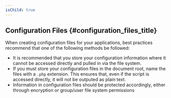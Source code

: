 ```yaml
---
isChild: true
---
```


## Configuration Files {#configuration_files_title}

When creating configuration files for your applications, best practices recommend that one of the following methods 
be followed:

- It is recommended that you store your configuration information where it cannot be accessed directly and pulled in 
via the file system.
- If you must store your configuration files in the document root, name the files with a `.php` extension. This 
ensures that, even if the script is accessed directly, it will not be outputed as plain text.
- Information in configuration files should be protected accordingly, either through encryption or group/user file 
system permissions